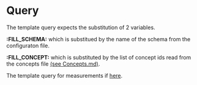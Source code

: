 # Query 

The template query expects the substitution of 2 variables.

**:FILL_SCHEMA:**  which is substitued by the name of the schema from the configuraton file.

**:FILL_CONCEPT:**  which is substituted by the list of concept ids read from the concepts file [(see Concepts.md)](Concepts.md).

The template query for measurements if [here](../queries/omop-es/get_data.sql).